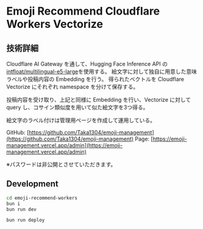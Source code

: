 # Emoji Recommend Cloudflare Workers Vectorize

## 技術詳細

Cloudflare AI Gateway を通して、Hugging Face Inference API の[intfloat/multilingual-e5-large](https://huggingface.co/intfloat/multilingual-e5-large)を使用する。
絵文字に対して独自に用意した意味ラベルや投稿内容の Embedding を行う。
得られたベクトルを Cloudflare Vectorize にそれぞれ namespace を分けて保存する。

投稿内容を受け取り、上記と同様に Embedding を行い、Vectorize に対して query し、コサイン類似度を用いて似た絵文字を3つ得る。

絵文字のラベル付けは管理用ページを作成して運用している。

GitHub: [https://github.com/Taka1304/emoji-management](https://github.com/Taka1304/emoji-management)
Page: [https://emoji-management.vercel.app/admin](https://emoji-management.vercel.app/admin)

※パスワードは非公開とさせていただきます。

## Development

``` bash
cd emoji-recommend-workers
bun i
bun run dev
```

``` bash
bun run deploy
```
